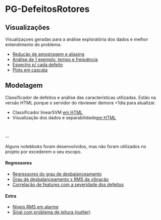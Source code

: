 # PG-DefeitosRotores

## Visualizações
Visualizaçoes geradas para a análise exploratória dos dados e melhor entendimento do problema.

* [Redução de amostragem e aliasing](https://nbviewer.jupyter.org/github/rennertz/PG-DefeitosRotores/blob/main/data_visualizations/000-downsapling_effect.ipynb)
* [Análise de 1 exemplo, tempo e frequência](https://nbviewer.jupyter.org/github/rennertz/PG-DefeitosRotores/blob/main/data_visualizations/010-signals_data_exploration.ipynb)
* [Espectro p/ cada defeito](https://nbviewer.jupyter.org/github/rennertz/PG-DefeitosRotores/blob/main/data_visualizations/012-illustrative_examples.ipynb)
* [Plots em cascata](https://nbviewer.jupyter.org/github/rennertz/PG-DefeitosRotores/blob/main/data_visualizations/016-waterfall.ipynb)

## Modelagem
Classificador de defeitos e análise das características utilizadas. Estão na versão HTML porque o servidor do nbviewer demora +1dia para atualizar.

* Classificador linearSVM [em HTML](https://htmlpreview.github.io/?https://github.com/rennertz/PG-DefeitosRotores/blob/main/classification_models/HTML_version/010-general_classification.html)
* Visualização dos dados e separabilidade[em HTML](https://htmlpreview.github.io/?https://github.com/rennertz/PG-DefeitosRotores/blob/main/classification_models/HTML_version/010-general_classification.html)

<br />

-- 

Alguns notebboks foram desenvolvidos, mas não foram utilizados no projeto por excederem o seu escopo.

#### Regressores

* [Regressores do grau de desbalanceamento](https://nbviewer.jupyter.org/github/rennertz/PG-DefeitosRotores/blob/main/data_visualizations/regression_tests/030a-regression%20%28imbalance%29.ipynb)
* [Grau de desbalanceamento x RMS da vibração](https://nbviewer.jupyter.org/github/rennertz/PG-DefeitosRotores/blob/main/data_visualizations/020a-umbalance_investigation.ipynb)
* [Correlação de features com a severidade dos defeitos](https://nbviewer.jupyter.org/github/rennertz/PG-DefeitosRotores/blob/main/data_visualizations/020-correlatoins.ipynb)

#### Extra

* [Níveis RMS em alarme](https://nbviewer.jupyter.org/github/rennertz/PG-DefeitosRotores/blob/main/data_visualizations/017-fault_detection.ipynb)
* [Sinal com problema de leitura (outlier)](https://nbviewer.jupyter.org/github/rennertz/PG-DefeitosRotores/blob/main/data_visualizations/015-spourious_signal_correction.ipynb)
